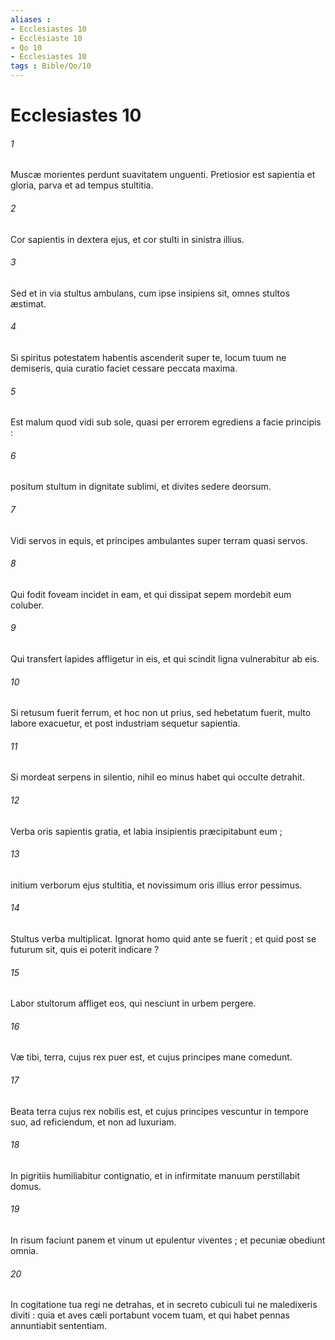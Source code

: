```yaml
---
aliases : 
- Ecclesiastes 10
- Ecclésiaste 10
- Qo 10
- Ecclesiastes 10
tags : Bible/Qo/10
---
```


# Ecclesiastes 10

###### 1
Muscæ morientes perdunt suavitatem unguenti. Pretiosior est sapientia et gloria, parva et ad tempus stultitia.
###### 2
Cor sapientis in dextera ejus, et cor stulti in sinistra illius.
###### 3
Sed et in via stultus ambulans, cum ipse insipiens sit, omnes stultos æstimat.
###### 4
Si spiritus potestatem habentis ascenderit super te, locum tuum ne demiseris, quia curatio faciet cessare peccata maxima.
###### 5
Est malum quod vidi sub sole, quasi per errorem egrediens a facie principis :
###### 6
positum stultum in dignitate sublimi, et divites sedere deorsum.
###### 7
Vidi servos in equis, et principes ambulantes super terram quasi servos.
###### 8
Qui fodit foveam incidet in eam, et qui dissipat sepem mordebit eum coluber.
###### 9
Qui transfert lapides affligetur in eis, et qui scindit ligna vulnerabitur ab eis.
###### 10
Si retusum fuerit ferrum, et hoc non ut prius, sed hebetatum fuerit, multo labore exacuetur, et post industriam sequetur sapientia.
###### 11
Si mordeat serpens in silentio, nihil eo minus habet qui occulte detrahit.
###### 12
Verba oris sapientis gratia, et labia insipientis præcipitabunt eum ;
###### 13
initium verborum ejus stultitia, et novissimum oris illius error pessimus.
###### 14
Stultus verba multiplicat. Ignorat homo quid ante se fuerit ; et quid post se futurum sit, quis ei poterit indicare ?
###### 15
Labor stultorum affliget eos, qui nesciunt in urbem pergere.
###### 16
Væ tibi, terra, cujus rex puer est, et cujus principes mane comedunt.
###### 17
Beata terra cujus rex nobilis est, et cujus principes vescuntur in tempore suo, ad reficiendum, et non ad luxuriam.
###### 18
In pigritiis humiliabitur contignatio, et in infirmitate manuum perstillabit domus.
###### 19
In risum faciunt panem et vinum ut epulentur viventes ; et pecuniæ obediunt omnia.
###### 20
In cogitatione tua regi ne detrahas, et in secreto cubiculi tui ne maledixeris diviti : quia et aves cæli portabunt vocem tuam, et qui habet pennas annuntiabit sententiam.
